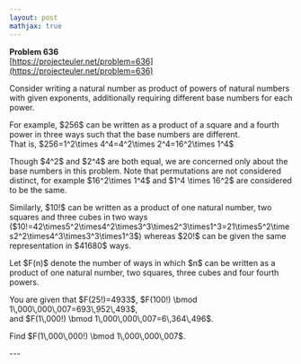 ```yaml
---
layout: post
mathjax: true
---
```

**Problem 636**  
[https://projecteuler.net/problem=636](https://projecteuler.net/problem=636)

<p>Consider writing a natural number as product of powers of natural numbers with given exponents, additionally requiring different base numbers for each power.</p>

<p>For example, $256$ can be written as a product of a square and a fourth power in three ways such that the base numbers are different.<br />
That is, $256=1^2\times 4^4=4^2\times 2^4=16^2\times 1^4$</p>

<p>Though $4^2$ and $2^4$ are both equal, we are concerned only about the base numbers in this problem. Note that permutations are not considered distinct, for example $16^2\times 1^4$ and $1^4 \times 16^2$ are considered to be the same.</p>

<p>Similarly, $10!$ can be written as a product of one natural number, two squares and three cubes in two ways ($10!=42\times5^2\times4^2\times3^3\times2^3\times1^3=21\times5^2\times2^2\times4^3\times3^3\times1^3$) whereas $20!$ can be given the same representation in $41680$ ways.</p>

<p>Let $F(n)$ denote the number of ways in which $n$ can be written as a product of one natural number, two squares, three cubes and four fourth powers.</p>

<p>You are given that $F(25!)=4933$, $F(100!) \bmod 1\,000\,000\,007=693\,952\,493$,<br />
and $F(1\,000!) \bmod 1\,000\,000\,007=6\,364\,496$.</p>

<p>Find $F(1\,000\,000!) \bmod 1\,000\,000\,007$.</p>
---
